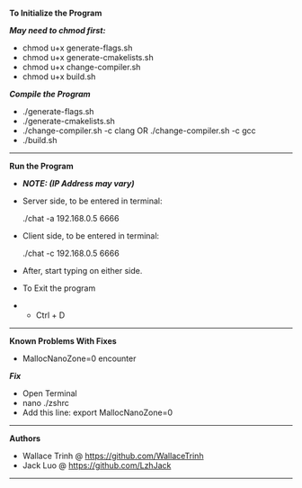**To Initialize the Program**

***May need to chmod first:***
- chmod u+x generate-flags.sh
- chmod u+x generate-cmakelists.sh
- chmod u+x change-compiler.sh
- chmod u+x build.sh

***Compile the Program***
- ./generate-flags.sh
- ./generate-cmakelists.sh
- ./change-compiler.sh -c clang OR ./change-compiler.sh -c gcc
- ./build.sh
---
**Run the Program**
- __*NOTE: (IP Address may vary)*__


- Server side, to be entered in terminal:

  ./chat -a 192.168.0.5 6666


- Client side, to be entered in terminal:

  ./chat -c 192.168.0.5 6666


- After, start typing on either side.


- To Exit the program
- - Ctrl + D
- - - 
**Known Problems With Fixes**
- MallocNanoZone=0 encounter

***Fix***
- Open Terminal
- nano ./zshrc 
- Add this line: export MallocNanoZone=0
- - - 

**Authors**
- Wallace Trinh @ https://github.com/WallaceTrinh
- Jack Luo @ https://github.com/LzhJack
- - - 




